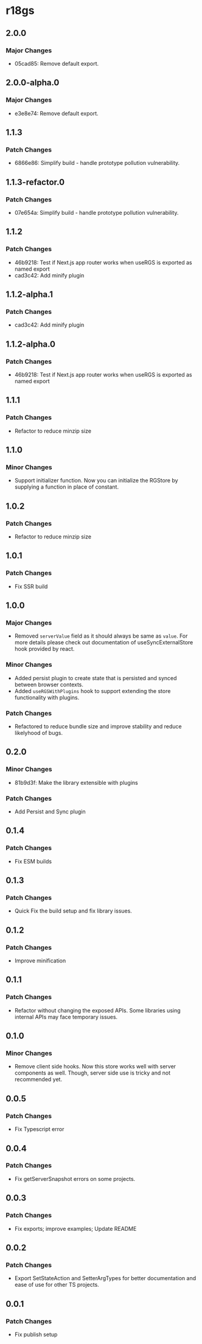 # r18gs

## 2.0.0

### Major Changes

- 05cad85: Remove default export.

## 2.0.0-alpha.0

### Major Changes

- e3e8e74: Remove default export.

## 1.1.3

### Patch Changes

- 6866e86: Simplify build - handle prototype pollution vulnerability.

## 1.1.3-refactor.0

### Patch Changes

- 07e654a: Simplify build - handle prototype pollution vulnerability.

## 1.1.2

### Patch Changes

- 46b9218: Test if Next.js app router works when useRGS is exported as named export
- cad3c42: Add minify plugin

## 1.1.2-alpha.1

### Patch Changes

- cad3c42: Add minify plugin

## 1.1.2-alpha.0

### Patch Changes

- 46b9218: Test if Next.js app router works when useRGS is exported as named export

## 1.1.1

### Patch Changes

- Refactor to reduce minzip size

## 1.1.0

### Minor Changes

- Support initializer function. Now you can initialize the RGStore by supplying a function in place of constant.

## 1.0.2

### Patch Changes

- Refactor to reduce minzip size

## 1.0.1

### Patch Changes

- Fix SSR build

## 1.0.0

### Major Changes

- Removed `serverValue` field as it should always be same as `value`. For more details please check out documentation of useSyncExternalStore hook provided by react.

### Minor Changes

- Added persist plugin to create state that is persisted and synced between browser contexts.
- Added `useRGSWithPlugins` hook to support extending the store functionality with plugins.

### Patch Changes

- Refactored to reduce bundle size and improve stability and reduce likelyhood of bugs.

## 0.2.0

### Minor Changes

- 81b9d3f: Make the library extensible with plugins

### Patch Changes

- Add Persist and Sync plugin

## 0.1.4

### Patch Changes

- Fix ESM builds

## 0.1.3

### Patch Changes

- Quick Fix the build setup and fix library issues.

## 0.1.2

### Patch Changes

- Improve minification

## 0.1.1

### Patch Changes

- Refactor without changing the exposed APIs. Some libraries using internal APIs may face temporary issues.

## 0.1.0

### Minor Changes

- Remove client side hooks. Now this store works well with server components as well. Though, server side use is tricky and not recommended yet.

## 0.0.5

### Patch Changes

- Fix Typescript error

## 0.0.4

### Patch Changes

- Fix getServerSnapshot errors on some projects.

## 0.0.3

### Patch Changes

- Fix exports; improve examples; Update README

## 0.0.2

### Patch Changes

- Export SetStateAction and SetterArgTypes for better documentation and ease of use for other TS projects.

## 0.0.1

### Patch Changes

- Fix publish setup
